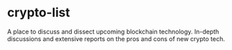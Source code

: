 # crypto-list
A place to discuss and dissect upcoming blockchain technology. In-depth discussions and extensive reports on the pros and cons of new crypto tech.
